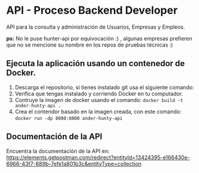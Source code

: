 # API - Proceso Backend Developer

API para la consulta y administración de Usuarios, Empresas y Empleos.

**ps:** No le puse hunter-api por equivocación :) , algunas empresas prefieren que no se mencione su nombre en los repos de pruebas técnicas :)

## Ejecuta la aplicación usando un contenedor de Docker.

1. Descarga el repositorio, si tienes instalado git usa el siguiente comando:
1. Verifica que tengas instalado y corriendo Docker en tu computador. 
2. Contruye la imagen de docker usando el comando: `docker build -t ander-hunty-api .`
3. Crea el contendor basado en la imagen creada, con este comando: `docker run -dp 8000:8000 ander-hunty-api`

## Documentación de la API
Encuentra la documentación de la API en: https://elements.getpostman.com/redirect?entityId=13424395-e166430e-6966-43f7-889b-7efe1a801b3c&entityType=collection


